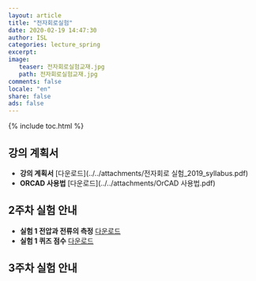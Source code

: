 ```yaml
---
layout: article
title: "전자회로실험"
date: 2020-02-19 14:47:30
author: ISL
categories: lecture_spring
excerpt: 
image:
   teaser: 전자회로실험교재.jpg
   path: 전자회로실험교재.jpg
comments: false
locale: "en"
share: false
ads: false
--- 
```


{% include toc.html %}

<!--예시-->
## 강의 계획서
* **강의 계획서** [다운로드](../../attachments/전자회로 실험_2019_syllabus.pdf) 
* **ORCAD 사용법** [다운로드](../../attachments/OrCAD 사용법.pdf) 

## 2주차 실험 안내
* **실험 1 전압과 전류의 측정** [다운로드](../../attachments/notice/2주차_실험_공지.pdf)  
* **실험 1 퀴즈 점수** [다운로드](../../attachments/quiz_result/2주차_퀴즈_점수.pdf)  

## 3주차 실험 안내